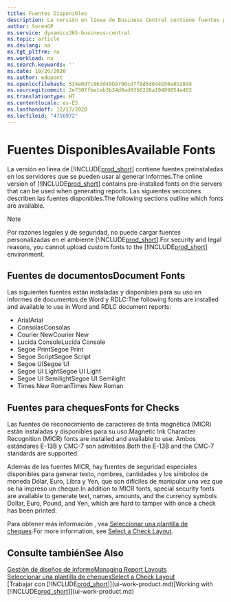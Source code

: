 ```yaml
---
title: Fuentes Disponibles
description: La versión en línea de Business Central contiene fuentes preinstaladas en los servidores que se pueden usar al generar informes.
author: SorenGP
ms.service: dynamics365-business-central
ms.topic: article
ms.devlang: na
ms.tgt_pltfrm: na
ms.workload: na
ms.search.keywords: ''
ms.date: 10/20/2020
ms.author: edupont
ms.openlocfilehash: 534e0d7c86dd49b9790cd7f8d5d644b56e8b28d4
ms.sourcegitcommit: 2e7307fbe1eb3b34d0ad9356226a19409054a402
ms.translationtype: HT
ms.contentlocale: es-ES
ms.lasthandoff: 12/17/2020
ms.locfileid: "4756972"
---
```

# <a name="available-fonts"></a><span data-ttu-id="51542-103">Fuentes Disponibles</span><span class="sxs-lookup"><span data-stu-id="51542-103">Available Fonts</span></span>

<span data-ttu-id="51542-104">La versión en línea de [!INCLUDE[prod_short](includes/prod_short.md)] contiene fuentes preinstaladas en los servidores que se pueden usar al generar informes.</span><span class="sxs-lookup"><span data-stu-id="51542-104">The online version of [!INCLUDE[prod_short](includes/prod_short.md)] contains pre-installed fonts on the servers that can be used when generating reports.</span></span> <span data-ttu-id="51542-105">Las siguientes secciones describen las fuentes disponibles.</span><span class="sxs-lookup"><span data-stu-id="51542-105">The following sections outline which fonts are available.</span></span>

> [!NOTE]
> <span data-ttu-id="51542-106">Por razones legales y de seguridad, no puede cargar fuentes personalizadas en el ambiente [!INCLUDE[prod_short](includes/prod_short.md)].</span><span class="sxs-lookup"><span data-stu-id="51542-106">For security and legal reasons, you cannot upload custom fonts to the [!INCLUDE[prod_short](includes/prod_short.md)] environment.</span></span>

## <a name="document-fonts"></a><span data-ttu-id="51542-107">Fuentes de documentos</span><span class="sxs-lookup"><span data-stu-id="51542-107">Document Fonts</span></span>

<span data-ttu-id="51542-108">Las siguientes fuentes están instaladas y disponibles para su uso en informes de documentos de Word y RDLC:</span><span class="sxs-lookup"><span data-stu-id="51542-108">The following fonts are installed and available to use in Word and RDLC document reports:</span></span>

* <span data-ttu-id="51542-109">Arial</span><span class="sxs-lookup"><span data-stu-id="51542-109">Arial</span></span>
* <span data-ttu-id="51542-110">Consolas</span><span class="sxs-lookup"><span data-stu-id="51542-110">Consolas</span></span>
* <span data-ttu-id="51542-111">Courier New</span><span class="sxs-lookup"><span data-stu-id="51542-111">Courier New</span></span>
* <span data-ttu-id="51542-112">Lucida Console</span><span class="sxs-lookup"><span data-stu-id="51542-112">Lucida Console</span></span>
* <span data-ttu-id="51542-113">Segoe Print</span><span class="sxs-lookup"><span data-stu-id="51542-113">Segoe Print</span></span>
* <span data-ttu-id="51542-114">Segoe Script</span><span class="sxs-lookup"><span data-stu-id="51542-114">Segoe Script</span></span>
* <span data-ttu-id="51542-115">Segoe UI</span><span class="sxs-lookup"><span data-stu-id="51542-115">Segoe UI</span></span>
* <span data-ttu-id="51542-116">Segoe UI Light</span><span class="sxs-lookup"><span data-stu-id="51542-116">Segoe UI Light</span></span>
* <span data-ttu-id="51542-117">Segoe UI Semilight</span><span class="sxs-lookup"><span data-stu-id="51542-117">Segoe UI Semilight</span></span>
* <span data-ttu-id="51542-118">Times New Roman</span><span class="sxs-lookup"><span data-stu-id="51542-118">Times New Roman</span></span>

## <a name="fonts-for-checks"></a><span data-ttu-id="51542-119">Fuentes para cheques</span><span class="sxs-lookup"><span data-stu-id="51542-119">Fonts for Checks</span></span>

<span data-ttu-id="51542-120">Las fuentes de reconocimiento de caracteres de tinta magnética (MICR) están instaladas y disponibles para su uso.</span><span class="sxs-lookup"><span data-stu-id="51542-120">Magnetic Ink Character Recognition (MICR) fonts are installed and available to use.</span></span> <span data-ttu-id="51542-121">Ambos estándares E-13B y CMC-7 son admitidos.</span><span class="sxs-lookup"><span data-stu-id="51542-121">Both the E-13B and the CMC-7 standards are supported.</span></span>  

<span data-ttu-id="51542-122">Además de las fuentes MICR, hay fuentes de seguridad especiales disponibles para generar texto, nombres, cantidades y los símbolos de moneda Dólar, Euro, Libra y Yen, que son difíciles de manipular una vez que se ha impreso un cheque.</span><span class="sxs-lookup"><span data-stu-id="51542-122">In addition to MICR fonts, special security fonts are available to generate text, names, amounts, and the currency symbols Dollar, Euro, Pound, and Yen, which are hard to tamper with once a check has been printed.</span></span>  

<span data-ttu-id="51542-123">Para obtener más información , vea [Seleccionar una plantilla de cheques](finance-how-define-check-layouts.md).</span><span class="sxs-lookup"><span data-stu-id="51542-123">For more information, see [Select a Check Layout](finance-how-define-check-layouts.md).</span></span>  

## <a name="see-also"></a><span data-ttu-id="51542-124">Consulte también</span><span class="sxs-lookup"><span data-stu-id="51542-124">See Also</span></span>

[<span data-ttu-id="51542-125">Gestión de diseños de informe</span><span class="sxs-lookup"><span data-stu-id="51542-125">Managing Report Layouts</span></span>](ui-manage-report-layouts.md)  
[<span data-ttu-id="51542-126">Seleccionar una plantilla de cheques</span><span class="sxs-lookup"><span data-stu-id="51542-126">Select a Check Layout</span></span>](finance-how-define-check-layouts.md)  
<span data-ttu-id="51542-127">[Trabajar con [!INCLUDE[prod_short](includes/prod_short.md)]](ui-work-product.md)</span><span class="sxs-lookup"><span data-stu-id="51542-127">[Working with [!INCLUDE[prod_short](includes/prod_short.md)]](ui-work-product.md)</span></span>
